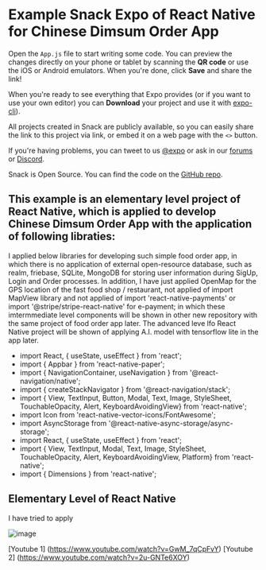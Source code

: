 # Example Snack Expo of React Native for Chinese Dimsum Order App

Open the `App.js` file to start writing some code. You can preview the changes directly on your phone or tablet by scanning the **QR code** or use the iOS or Android emulators. When you're done, click **Save** and share the link!

When you're ready to see everything that Expo provides (or if you want to use your own editor) you can **Download** your project and use it with [expo-cli](https://docs.expo.dev/get-started/installation/#expo-cli)).

All projects created in Snack are publicly available, so you can easily share the link to this project via link, or embed it on a web page with the `<>` button.

If you're having problems, you can tweet to us [@expo](https://twitter.com/expo) or ask in our [forums](https://forums.expo.dev/c/expo-dev-tools/61) or [Discord](https://chat.expo.dev/).

Snack is Open Source. You can find the code on the [GitHub repo](https://github.com/expo/snack).

## This example is an elementary level project of React Native, which is applied to develop Chinese Dimsum Order App with the application of following libraties:
I applied below libraries for developing such simple food order app, in which there is no application of external open-resource database, such as realm, friebase, SQLite, MongoDB for storing user information during SigUp, Login and Order processes. In addition, I have just applied OpenMap for the GPS location of the fast food shop / restaurant, not applied of import MapView library and not applied of import 'react-native-payments' or import '@stripe/stripe-react-native' for e-payment; in which these imtermmediate level components will be shown in other new repository with the same project of food order app later. The advanced leve lfo React Native project will be shown of applying A.I. model with tensorflow lite in the app later.
- import React, { useState, useEffect } from 'react';
- import { Appbar } from 'react-native-paper';
- import { NavigationContainer, useNavigation } from '@react-navigation/native';
- import { createStackNavigator } from '@react-navigation/stack';
- import { View, TextInput, Button, Modal, Text, Image, StyleSheet, TouchableOpacity, Alert, KeyboardAvoidingView} from 'react-native';
- import Icon from 'react-native-vector-icons/FontAwesome';
- import AsyncStorage from '@react-native-async-storage/async-storage';
- import React, { useState, useEffect } from 'react';
- import { View, TextInput, Modal, Text, Image, StyleSheet, TouchableOpacity, Alert, KeyboardAvoidingView, Platform} from 'react-native';
- import { Dimensions } from 'react-native';
## Elementary Level of React Native
I have tried to apply 

![image](https://github.com/2023-FL/React_Native_Mobile_App_Project_for_e-Order_of_Dimsum/assets/57984642/89affcd5-3074-4d2a-9158-027c74fd33c8)

[Youtube 1] (https://www.youtube.com/watch?v=GwM_7qCpFvY)
[Youtube 2] (https://www.youtube.com/watch?v=2u-GNTe6XOY)
